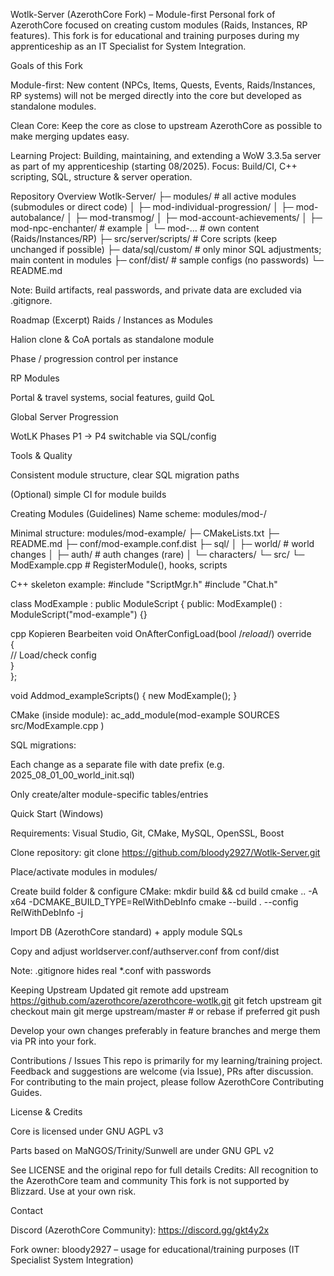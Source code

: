 Wotlk-Server (AzerothCore Fork) – Module-first
Personal fork of AzerothCore focused on creating custom modules (Raids, Instances, RP features).
This fork is for educational and training purposes during my apprenticeship as an IT Specialist for System Integration.

Goals of this Fork

Module-first: New content (NPCs, Items, Quests, Events, Raids/Instances, RP systems) will not be merged directly into the core but developed as standalone modules.

Clean Core: Keep the core as close to upstream AzerothCore as possible to make merging updates easy.

Learning Project: Building, maintaining, and extending a WoW 3.3.5a server as part of my apprenticeship (starting 08/2025). Focus: Build/CI, C++ scripting, SQL, structure & server operation.

Repository Overview
Wotlk-Server/
├─ modules/ # all active modules (submodules or direct code)
│ ├─ mod-individual-progression/
│ ├─ mod-autobalance/
│ ├─ mod-transmog/
│ ├─ mod-account-achievements/
│ ├─ mod-npc-enchanter/ # example
│ └─ mod-... # own content (Raids/Instances/RP)
├─ src/server/scripts/ # Core scripts (keep unchanged if possible)
├─ data/sql/custom/ # only minor SQL adjustments; main content in modules
├─ conf/dist/ # sample configs (no passwords)
└─ README.md

Note: Build artifacts, real passwords, and private data are excluded via .gitignore.

Roadmap (Excerpt)
Raids / Instances as Modules

Halion clone & CoA portals as standalone module

Phase / progression control per instance

RP Modules

Portal & travel systems, social features, guild QoL

Global Server Progression

WotLK Phases P1 → P4 switchable via SQL/config

Tools & Quality

Consistent module structure, clear SQL migration paths

(Optional) simple CI for module builds

Creating Modules (Guidelines)
Name scheme: modules/mod-<short-purpose>/

Minimal structure:
modules/mod-example/
├─ CMakeLists.txt
├─ README.md
├─ conf/mod-example.conf.dist
├─ sql/
│ ├─ world/ # world changes
│ ├─ auth/ # auth changes (rare)
│ └─ characters/
└─ src/
└─ ModExample.cpp # RegisterModule(), hooks, scripts

C++ skeleton example:
#include "ScriptMgr.h"
#include "Chat.h"

class ModExample : public ModuleScript
{
public:
ModExample() : ModuleScript("mod-example") {}

cpp
Kopieren
Bearbeiten
void OnAfterConfigLoad(bool /*reload*/) override  
{  
    // Load/check config  
}  
};

void Addmod_exampleScripts()
{
new ModExample();
}

CMake (inside module):
ac_add_module(mod-example
SOURCES
src/ModExample.cpp
)

SQL migrations:

Each change as a separate file with date prefix (e.g. 2025_08_01_00_world_init.sql)

Only create/alter module-specific tables/entries

Quick Start (Windows)

Requirements: Visual Studio, Git, CMake, MySQL, OpenSSL, Boost

Clone repository:
git clone https://github.com/bloody2927/Wotlk-Server.git

Place/activate modules in modules/

Create build folder & configure CMake:
mkdir build && cd build
cmake .. -A x64 -DCMAKE_BUILD_TYPE=RelWithDebInfo
cmake --build . --config RelWithDebInfo -j

Import DB (AzerothCore standard) + apply module SQLs

Copy and adjust worldserver.conf/authserver.conf from conf/dist

Note: .gitignore hides real *.conf with passwords

Keeping Upstream Updated
git remote add upstream https://github.com/azerothcore/azerothcore-wotlk.git
git fetch upstream
git checkout main
git merge upstream/master # or rebase if preferred
git push

Develop your own changes preferably in feature branches and merge them via PR into your fork.

Contributions / Issues
This repo is primarily for my learning/training project.
Feedback and suggestions are welcome (via Issue), PRs after discussion.
For contributing to the main project, please follow AzerothCore Contributing Guides.

License & Credits

Core is licensed under GNU AGPL v3

Parts based on MaNGOS/Trinity/Sunwell are under GNU GPL v2

See LICENSE and the original repo for full details
Credits: All recognition to the AzerothCore team and community
This fork is not supported by Blizzard. Use at your own risk.

Contact

Discord (AzerothCore Community): https://discord.gg/gkt4y2x

Fork owner: bloody2927 – usage for educational/training purposes (IT Specialist System Integration)
